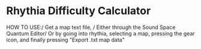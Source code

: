 # Rhythia Difficulty Calculator
 
HOW TO USE:/
Get a map text file, /
Either through the Sound Space Quantum Editor/
Or by going into rhythia, selecting a map, pressing the gear icon, and finally pressing "Export .txt map data"